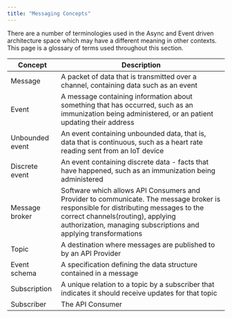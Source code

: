 ```yaml
---
title: "Messaging Concepts"
---
```


There are a number of terminologies used in the Async and Event driven architecture space which may have a different meaning in other contexts. This page is a glossary of terms used throughout this section.

| Concept | Description |
|---|---|
| Message | A packet of data that is transmitted over a channel, containing data such as an event |
| Event | A message containing information about something that has occurred, such as an immunization being administered, or an patient updating their address |
| Unbounded event | An event containing unbounded data, that is, data that is continuous, such as a heart rate reading sent from an IoT device |
| Discrete event | An event containing discrete data - facts that have happened, such as an immunization being administered |
| Message broker | Software which allows API Consumers and Provider to communicate. The message broker is responsible for distributing messages to the correct channels(routing), applying authorization, managing subscriptions and applying transformations |
| Topic | A destination where messages are published to by an API Provider |
| Event schema | A specification defining the data structure contained in a message |
| Subscription | A unique relation to a topic by a subscriber that indicates it should receive updates for that topic |
| Subscriber | The API Consumer |
